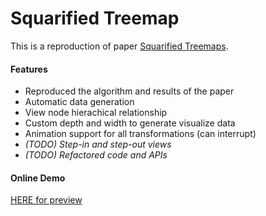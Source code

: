 # Squarified Treemap

This is a reproduction of paper [Squarified Treemaps](https://www.win.tue.nl/~vanwijk/stm.pdf).

#### Features
- Reproduced the algorithm and results of the paper
- Automatic data generation
- View node hierachical relationship
- Custom depth and width to generate visualize data
- Animation support for all transformations (can interrupt)
- *(TODO) Step-in and step-out views*
- *(TODO) Refactored code and APIs*

#### Online Demo
[HERE for preview](https://liuhaotian.me/stm/)
